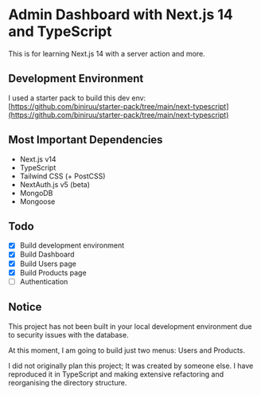 # Admin Dashboard with Next.js 14 and TypeScript

This is for learning Next.js 14 with a server action and more.

## Development Environment

I used a starter pack to build this dev env:
[https://github.com/biniruu/starter-pack/tree/main/next-typescript](https://github.com/biniruu/starter-pack/tree/main/next-typescript)

## Most Important Dependencies

- Next.js v14
- TypeScript
- Tailwind CSS (+ PostCSS)
- NextAuth.js v5 (beta)
- MongoDB
- Mongoose

## Todo

- [x] Build development environment
- [x] Build Dashboard
- [x] Build Users page
- [x] Build Products page
- [ ] Authentication

## Notice

This project has not been built in your local development environment due to security issues with the database.

At this moment, I am going to build just two menus: Users and Products.

I did not originally plan this project; It was created by someone else. I have reproduced it in TypeScript and making extensive refactoring and reorganising the directory structure.
